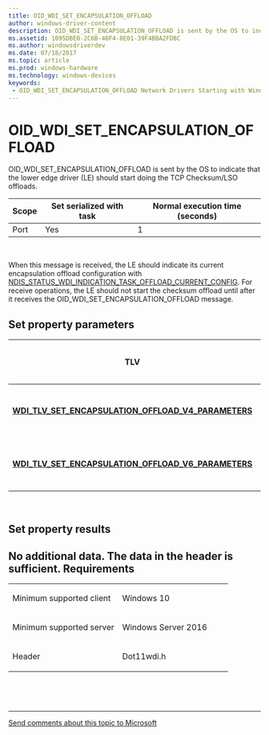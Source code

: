 ```yaml
---
title: OID_WDI_SET_ENCAPSULATION_OFFLOAD
author: windows-driver-content
description: OID_WDI_SET_ENCAPSULATION_OFFLOAD is sent by the OS to indicate that the lower edge driver (LE) should start doing the TCP Checksum/LSO offloads.
ms.assetid: 1095DBE0-2C6B-40F4-8E01-39F4BBA2FDBC
ms.author: windowsdriverdev 
ms.date: 07/18/2017 
ms.topic: article 
ms.prod: windows-hardware 
ms.technology: windows-devices 
keywords:
 - OID_WDI_SET_ENCAPSULATION_OFFLOAD Network Drivers Starting with Windows Vista
---
```


# OID\_WDI\_SET\_ENCAPSULATION\_OFFLOAD


OID\_WDI\_SET\_ENCAPSULATION\_OFFLOAD is sent by the OS to indicate that the lower edge driver (LE) should start doing the TCP Checksum/LSO offloads.

| Scope | Set serialized with task | Normal execution time (seconds) |
|-------|--------------------------|---------------------------------|
| Port  | Yes                      | 1                               |

 

When this message is received, the LE should indicate its current encapsulation offload configuration with [NDIS\_STATUS\_WDI\_INDICATION\_TASK\_OFFLOAD\_CURRENT\_CONFIG](ndis-status-wdi-indication-task-offload-current-config.md). For receive operations, the LE should not start the checksum offload until after it receives the OID\_WDI\_SET\_ENCAPSULATION\_OFFLOAD message.

## Set property parameters


| TLV                                                                                                                   | Multiple TLV instances allowed | Optional | Description                                     |
|-----------------------------------------------------------------------------------------------------------------------|--------------------------------|----------|-------------------------------------------------|
| [**WDI\_TLV\_SET\_ENCAPSULATION\_OFFLOAD\_V4\_PARAMETERS**](https://msdn.microsoft.com/library/windows/hardware/dn898058) |                                |          | Specifies if IPv4 offloading should be started. |
| [**WDI\_TLV\_SET\_ENCAPSULATION\_OFFLOAD\_V6\_PARAMETERS**](https://msdn.microsoft.com/library/windows/hardware/dn898059) |                                |          | Specifies if IPv6 offloading should be started. |

 

## Set property results


No additional data. The data in the header is sufficient.
Requirements
------------

<table>
<colgroup>
<col width="50%" />
<col width="50%" />
</colgroup>
<tbody>
<tr class="odd">
<td><p>Minimum supported client</p></td>
<td><p>Windows 10</p></td>
</tr>
<tr class="even">
<td><p>Minimum supported server</p></td>
<td><p>Windows Server 2016</p></td>
</tr>
<tr class="odd">
<td><p>Header</p></td>
<td>Dot11wdi.h</td>
</tr>
</tbody>
</table>

 

 


--------------------
[Send comments about this topic to Microsoft](mailto:wsddocfb@microsoft.com?subject=Documentation%20feedback%20%5Bnetvista\netvista%5D:%20OID_WDI_SET_ENCAPSULATION_OFFLOAD%20%20RELEASE:%20%286/30/2017%29&body=%0A%0APRIVACY%20STATEMENT%0A%0AWe%20use%20your%20feedback%20to%20improve%20the%20documentation.%20We%20don't%20use%20your%20email%20address%20for%20any%20other%20purpose,%20and%20we'll%20remove%20your%20email%20address%20from%20our%20system%20after%20the%20issue%20that%20you're%20reporting%20is%20fixed.%20While%20we're%20working%20to%20fix%20this%20issue,%20we%20might%20send%20you%20an%20email%20message%20to%20ask%20for%20more%20info.%20Later,%20we%20might%20also%20send%20you%20an%20email%20message%20to%20let%20you%20know%20that%20we've%20addressed%20your%20feedback.%0A%0AFor%20more%20info%20about%20Microsoft's%20privacy%20policy,%20see%20http://privacy.microsoft.com/default.aspx. "Send comments about this topic to Microsoft")


